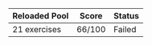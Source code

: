 | Reloaded Pool | Score  | Status  |
|---------------|--------|---------|
| 21 exercises  | 66/100 | Failed  |
